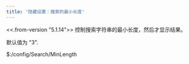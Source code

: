 ```yaml
---
title: '隐藏设置：搜索的最小长度'
---
```


<<.from-version "5.1.14">> 控制搜索字符串的最小长度，然后才显示结果。

默认值为 "3".

$:/config/Search/MinLength
